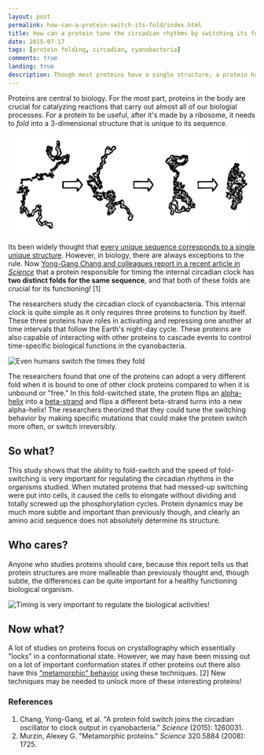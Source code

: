 ```yaml
---
layout: post
permalink: how-can-a-protein-switch-its-fold/index.html
title: How can a protein tune the circadian rhythms by switching its fold?
date: 2015-07-17
tags: [protein folding, circadian, cyanobacteria]
comments: true
landing: true
description: Though most proteins have a single structure, a protein has been found to have two completely different structures that are crucial to the workings of the internal clock.
---
```


Proteins are central to biology. For the most part, proteins in the body are crucial for catalyzing reactions that carry out almost all of our biologial processes. For a protein to be useful, after it's made by a ribosome, it needs to *fold* into a 3-dimensional structure that is unique to its sequence. 

![Protein folding occurs before a protein can be useful](/assets/images/protein_folding.svg)

Its been widely thought that [every unique sequence corresponds to a single unique structure](https://en.wikipedia.org/wiki/Anfinsen%27s_dogma). However, in biology, there are always exceptions to the rule. Now [Yong-Gang Chang and colleagues report in a recent article in *Science*](http://dx.doi.org/10.1126/science.1260031) that a protein responsible for timing the internal circadian clock has **two distinct folds for the same sequence**, and that both of these folds are crucial for its functioning! [1]


The researchers study the circadian clock of cyanobacteria. This internal clock is quite simple as it only requires three proteins to function by itself. These three proteins have roles in activating and repressing one another at time intervals that follow the Earth's night-day cycle. These proteins are also capable of interacting with other proteins to cascade events to control time-specific biological functions in the cyanobacteria.

![Even humans switch the times they fold](/content/images/2015/07/harry-bliss-look-at-you-folding-the-laundry-two-days-before-couples-therapy-new-yorker-cartoon.jpg)

The researchers found that one of the proteins can adopt a very different fold when it is bound to one of other clock proteins compared to when it is unbound or "free." In this fold-switched state, the protein flips an [alpha-helix](https://en.wikipedia.org/wiki/Beta_sheet) into a [beta-strand](https://en.wikipedia.org/wiki/Beta_sheet) and flips a different beta-strand turns into a new alpha-helix! The researchers theorized that they could tune the switching behavior by making specific mutations that could make the protein switch more often, or switch irreversibly.

## So what?

This study shows that the ability to fold-switch and the speed of fold-switching is very important for regulating the circadian rhythms in the organisms studied. When mutated proteins that had messed-up switching were put into cells, it caused the cells to elongate without dividing and totally screwed up the phosphorylation cycles. Protein dynamics may be much more subtle and important than previously though, and clearly an amino acid sequence does not absolutely determine its structure.

## Who cares?

Anyone who studies proteins should care, because this report tells us that protein structures are more malleable than previously thought and, though subtle, the differences can be quite important for a healthy functioning biological organism.

![Timing is very important to regulate the biological activities!](/content/images/2015/07/rich-feldmann-oh-my-gosh-it-s-three-o-clock-already-new-yorker-cartoon.jpg)

## Now what?

A lot of studies on proteins focus on crystallography which essentially "locks" in a conformational state. However, we may have been missing out on a lot of important conformation states if other proteins out there also have this ["metamorphic" behavior](http://dx.doi.org/10.1126/science.1158868) using these techniques. [2] New techniques may be needed to unlock more of these interesting proteins!

### References

1. Chang, Yong-Gang, et al. "A protein fold switch joins the circadian oscillator to clock output in cyanobacteria." *Science* (2015): 1260031.
2. Murzin, Alexey G. "Metamorphic proteins." *Science* 320.5884 (2008): 1725.
